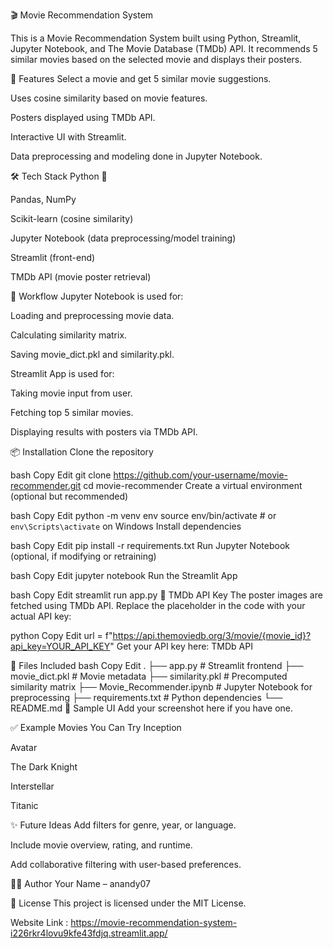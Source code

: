 🎬 Movie Recommendation System


This is a Movie Recommendation System built using Python, Streamlit, Jupyter Notebook, and The Movie Database (TMDb) API. It recommends 5 similar movies based on the selected movie and displays their posters.

🚀 Features
Select a movie and get 5 similar movie suggestions.

Uses cosine similarity based on movie features.

Posters displayed using TMDb API.

Interactive UI with Streamlit.

Data preprocessing and modeling done in Jupyter Notebook.

🛠️ Tech Stack
Python 🐍

Pandas, NumPy

Scikit-learn (cosine similarity)

Jupyter Notebook (data preprocessing/model training)

Streamlit (front-end)

TMDb API (movie poster retrieval)

🧠 Workflow
Jupyter Notebook is used for:

Loading and preprocessing movie data.

Calculating similarity matrix.

Saving movie_dict.pkl and similarity.pkl.

Streamlit App is used for:

Taking movie input from user.

Fetching top 5 similar movies.

Displaying results with posters via TMDb API.

📦 Installation
Clone the repository

bash
Copy
Edit
git clone https://github.com/your-username/movie-recommender.git
cd movie-recommender
Create a virtual environment (optional but recommended)

bash
Copy
Edit
python -m venv env
source env/bin/activate   # or `env\Scripts\activate` on Windows
Install dependencies

bash
Copy
Edit
pip install -r requirements.txt
Run Jupyter Notebook (optional, if modifying or retraining)

bash
Copy
Edit
jupyter notebook
Run the Streamlit App

bash
Copy
Edit
streamlit run app.py
🔐 TMDb API Key
The poster images are fetched using TMDb API. Replace the placeholder in the code with your actual API key:

python
Copy
Edit
url = f"https://api.themoviedb.org/3/movie/{movie_id}?api_key=YOUR_API_KEY"
Get your API key here: TMDb API

📁 Files Included
bash
Copy
Edit
.
├── app.py                 # Streamlit frontend
├── movie_dict.pkl         # Movie metadata
├── similarity.pkl         # Precomputed similarity matrix
├── Movie_Recommender.ipynb # Jupyter Notebook for preprocessing
├── requirements.txt       # Python dependencies
└── README.md
📸 Sample UI
Add your screenshot here if you have one.

✅ Example Movies You Can Try
Inception

Avatar

The Dark Knight

Interstellar

Titanic

✨ Future Ideas
Add filters for genre, year, or language.

Include movie overview, rating, and runtime.

Add collaborative filtering with user-based preferences.

🧑‍💻 Author
Your Name – anandy07

📜 License
This project is licensed under the MIT License.


Website Link : https://movie-recommendation-system-i226rkr4lovu9kfe43fdjq.streamlit.app/
